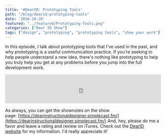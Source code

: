 ```yaml
---
title: '#DearID: Prototyping Tools'
path: "/blog/dearid-prototyping-tools"
date: '2016-10-20'
featured: "../featured/Prototyping-Tools.png"
categories: ["Dear ID Show"]
tags: ["design", "prototyping", "prototyping tools", "show your work"]
---
```


In this episode, I talk about prototyping tools that I've used in the past, and why prototyping is a useful communication practice. If you're seeking to help people understand a new idea, there's nothing like prototyping to help you truly help you get at any problems before you jump into the full development work.

<iframe src="https://simplecast.com/e/46156?style=medium-light" width="100%" height="94px" frameborder="0" scrolling="no" seamless=""></iframe>

As always, you can get the shownotes on the show page: [https://dearinstructionaldesigner.simplecast.fm/](https://dearinstructionaldesigner.simplecast.fm/) And, hey, please do me a favor and leave a rating and review on iTunes. Check out the [DearID website](http://dearinstructionaldesigner.com/#Review) for my information. I'd really appreciate it!
